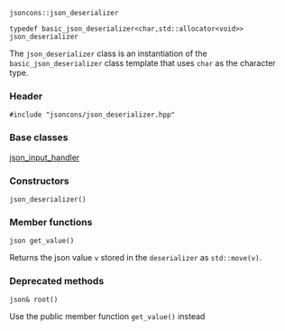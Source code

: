     jsoncons::json_deserializer

    typedef basic_json_deserializer<char,std::allocator<void>> json_deserializer

The `json_deserializer` class is an instantiation of the `basic_json_deserializer` class template that uses `char` as the character type.

### Header

    #include "jsoncons/json_deserializer.hpp"

### Base classes

[json_input_handler](json_input_handler)

### Constructors

    json_deserializer()

### Member functions

    json get_value()
Returns the json value `v` stored in the `deserializer` as `std::move(v)`.

### Deprecated methods

    json& root()
Use the public member function `get_value()` instead
